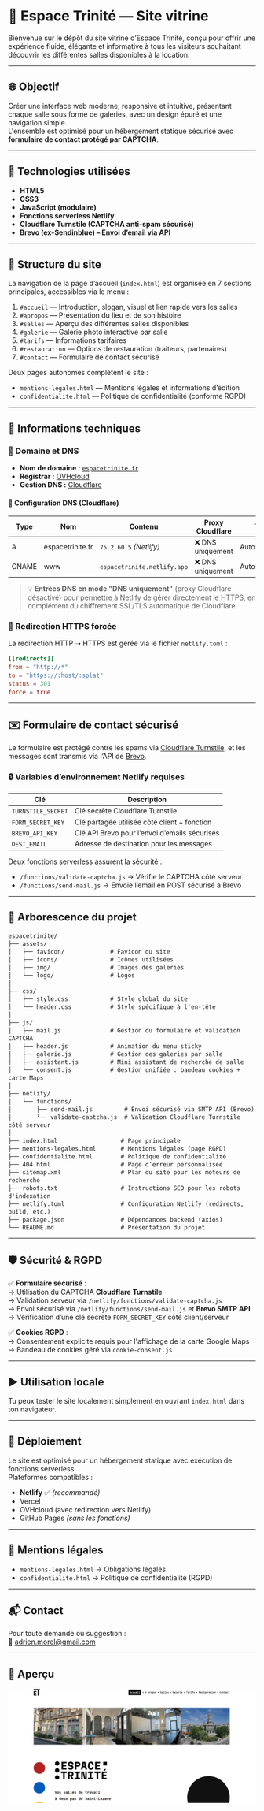 # 🌿 Espace Trinité — Site vitrine

Bienvenue sur le dépôt du site vitrine d’Espace Trinité, conçu pour offrir une expérience fluide, élégante et informative à tous les visiteurs souhaitant découvrir les différentes salles disponibles à la location.

---

## 🌐 Objectif

Créer une interface web moderne, responsive et intuitive, présentant chaque salle sous forme de galeries, avec un design épuré et une navigation simple.  
L'ensemble est optimisé pour un hébergement statique sécurisé avec **formulaire de contact protégé par CAPTCHA**.

---

## 🧱 Technologies utilisées

- **HTML5**
- **CSS3**
- **JavaScript (modulaire)**
- **Fonctions serverless Netlify**
- **Cloudflare Turnstile (CAPTCHA anti-spam sécurisé)**
- **Brevo (ex-Sendinblue) – Envoi d’email via API**

---

## 🧭 Structure du site

La navigation de la page d’accueil (`index.html`) est organisée en 7 sections principales, accessibles via le menu :

1. `#accueil` — Introduction, slogan, visuel et lien rapide vers les salles
2. `#apropos` — Présentation du lieu et de son histoire
3. `#salles` — Aperçu des différentes salles disponibles
4. `#galerie` — Galerie photo interactive par salle
5. `#tarifs` — Informations tarifaires
6. `#restauration` — Options de restauration (traiteurs, partenaires)
7. `#contact` — Formulaire de contact sécurisé

Deux pages autonomes complètent le site :

- `mentions-legales.html` — Mentions légales et informations d’édition
- `confidentialite.html` — Politique de confidentialité (conforme RGPD)

---

## 🧾 Informations techniques

### 🔐 Domaine et DNS

- **Nom de domaine :** [`espacetrinite.fr`](https://espacetrinite.fr)
- **Registrar :** [OVHcloud](https://www.ovh.com/)
- **Gestion DNS :** [Cloudflare](https://www.cloudflare.com/)

#### 🔧 Configuration DNS (Cloudflare)

| Type   | Nom               | Contenu                          | Proxy Cloudflare | TTL         |
|--------|-------------------|----------------------------------|------------------|-------------|
| A      | espacetrinite.fr  | `75.2.60.5` *(Netlify)*          | ❌ DNS uniquement | Automatique |
| CNAME  | www               | `espacetrinite.netlify.app`      | ❌ DNS uniquement | Automatique |

> 💡 **Entrées DNS en mode "DNS uniquement"** (proxy Cloudflare désactivé) pour permettre à Netlify de gérer directement le HTTPS, en complément du chiffrement SSL/TLS automatique de Cloudflare.

### 📄 Redirection HTTPS forcée

La redirection HTTP ➝ HTTPS est gérée via le fichier `netlify.toml` :

```toml
[[redirects]]
from = "http://*"
to = "https://:host/:splat"
status = 301
force = true
```

---

## ✉️ Formulaire de contact sécurisé

Le formulaire est protégé contre les spams via [Cloudflare Turnstile](https://developers.cloudflare.com/turnstile/), et les messages sont transmis via l’API de [Brevo](https://www.brevo.com/fr/).

### 🔒 Variables d’environnement Netlify requises

| Clé                | Description                                      |
|--------------------|--------------------------------------------------|
| `TURNSTILE_SECRET` | Clé secrète Cloudflare Turnstile                 |
| `FORM_SECRET_KEY`  | Clé partagée utilisée côté client + fonction     |
| `BREVO_API_KEY`    | Clé API Brevo pour l’envoi d’emails sécurisés    |
| `DEST_EMAIL`       | Adresse de destination pour les messages         |

Deux fonctions serverless assurent la sécurité :

- `/functions/validate-captcha.js` → Vérifie le CAPTCHA côté serveur  
- `/functions/send-mail.js` → Envoie l’email en POST sécurisé à Brevo

---

## 📁 Arborescence du projet

```
espacetrinite/
├── assets/
│   ├── favicon/             # Favicon du site
│   ├── icons/               # Icônes utilisées
│   ├── img/                 # Images des galeries
│   └── logo/                # Logos
│
├── css/
│   ├── style.css            # Style global du site
│   └── header.css           # Style spécifique à l'en-tête
│
├── js/
│   ├── mail.js              # Gestion du formulaire et validation CAPTCHA
│   ├── header.js            # Animation du menu sticky
│   ├── galerie.js           # Gestion des galeries par salle
│   ├── assistant.js         # Mini assistant de recherche de salle
│   └── consent.js           # Gestion unifiée : bandeau cookies + carte Maps
│
├── netlify/
│   └── functions/
│       ├── send-mail.js         # Envoi sécurisé via SMTP API (Brevo)
│       └── validate-captcha.js  # Validation Cloudflare Turnstile côté serveur
│
├── index.html                  # Page principale
├── mentions-legales.html       # Mentions légales (page RGPD)
├── confidentialite.html        # Politique de confidentialité
├── 404.html                    # Page d’erreur personnalisée
├── sitemap.xml                 # Plan du site pour les moteurs de recherche
├── robots.txt                  # Instructions SEO pour les robots d'indexation
├── netlify.toml                # Configuration Netlify (redirects, build, etc.)
├── package.json                # Dépendances backend (axios)
└── README.md                   # Présentation du projet
```

---

## 🛡️ Sécurité & RGPD

✅ **Formulaire sécurisé** :  
→ Utilisation du CAPTCHA **Cloudflare Turnstile**  
→ Validation serveur via `/netlify/functions/validate-captcha.js`  
→ Envoi sécurisé via `/netlify/functions/send-mail.js` et **Brevo SMTP API**  
→ Vérification d’une clé secrète `FORM_SECRET_KEY` côté client/serveur

✅ **Cookies RGPD** :  
→ Consentement explicite requis pour l'affichage de la carte Google Maps  
→ Bandeau de cookies géré via `cookie-consent.js`

---

## ▶️ Utilisation locale

Tu peux tester le site localement simplement en ouvrant `index.html` dans ton navigateur.

---

## 🚀 Déploiement

Le site est optimisé pour un hébergement statique avec exécution de fonctions serverless.  
Plateformes compatibles :

- **Netlify** ✅ *(recommandé)*
- Vercel
- OVHcloud (avec redirection vers Netlify)
- GitHub Pages *(sans les fonctions)*

---

## 🛟 Mentions légales

- `mentions-legales.html` → Obligations légales
- `confidentialite.html` → Politique de confidentialité (RGPD)

---

## 📬 Contact

Pour toute demande ou suggestion :  
📧 adrien.morel@gmail.com

---

## 📸 Aperçu

![Aperçu Espace Trinité](assets/img/preview.png)